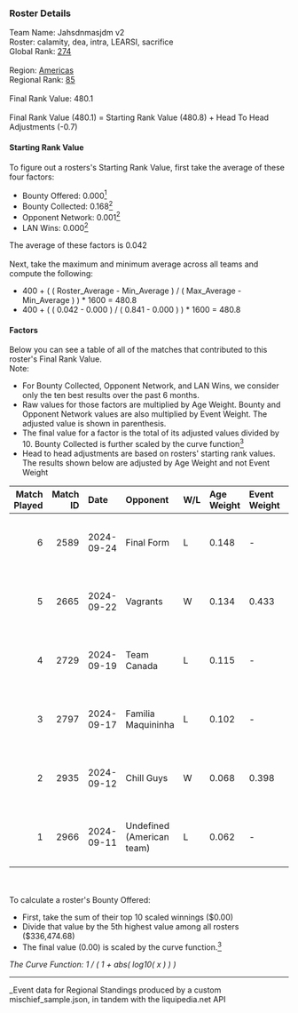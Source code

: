 ### Roster Details<br />
Team Name: Jahsdnmasjdm v2<br />
Roster: calamity, dea, intra, LEARSI, sacrifice<br />
Global Rank: [274](../../standings_global_2025_03_01.md)<br />
<br />
Region: [Americas]( ../../standings_americas_2025_03_01.md)<br />
Regional Rank: [85]( ../../standings_americas_2025_03_01.md)<br />
<br />
Final Rank Value:  480.1<br />
<br />
Final Rank Value (480.1) = Starting Rank Value (480.8) + Head To Head Adjustments (-0.7)<br />

#### Starting Rank Value<br />
To figure out a rosters's Starting Rank Value, first take the average of these four factors:<br />
- Bounty Offered: 0.000[<sup>1</sup>](#table2)
- Bounty Collected: 0.168[<sup>2</sup>](#table1)
- Opponent Network: 0.001[<sup>2</sup>](#table1)
- LAN Wins: 0.000[<sup>2</sup>](#table1)

The average of these factors is 0.042<br />
<br />
Next, take the maximum and minimum average across all teams and compute the following:<br />
- 400 + ( ( Roster_Average - Min_Average ) / ( Max_Average - Min_Average ) ) * 1600 = 480.8
- 400 + ( ( 0.042 - 0.000 ) / ( 0.841 - 0.000 ) ) * 1600 = 480.8


#### Factors<br />
Below you can see a table of all of the matches that contributed to this roster's Final Rank Value.<br />
Note:<br />

- For Bounty Collected, Opponent Network, and LAN Wins, we consider only the ten best results over the past 6 months.
- Raw values for those factors are multiplied by Age Weight. Bounty and Opponent Network values are also multiplied by Event Weight. The adjusted value is shown in parenthesis.
- The final value for a factor is the total of its adjusted values divided by 10. Bounty Collected is further scaled by the curve function[<sup>3</sup>](#curveFunction)
- Head to head adjustments are based on rosters' starting rank values. The results shown below are adjusted by Age Weight and not Event Weight
<span id="table1"></span><br />


| Match Played | Match ID | Date       | Opponent                  | W/L | Age Weight | Event Weight | Bounty Collected | Opponent Network | LAN Wins  | H2H Adj. | Roster                                  |
| -: | -: | :- | :- | :- | :- | :- | :- | :- | :- | -: | :- |
|            6 |     2589 | 2024-09-24 | Final Form                | L   | 0.148      | -            | -                | -                | -         |    -2.22 | cypress, intra, LEARSI, raw1, sacrifice |
|            5 |     2665 | 2024-09-22 | Vagrants                  | W   | 0.134      | 0.433        | 0.001 (0.000)    | 0.174 (0.010)    | 0 (0.000) |     3.07 | calamity, dea, intra, LEARSI, sacrifice |
|            4 |     2729 | 2024-09-19 | Team Canada               | L   | 0.115      | -            | -                | -                | -         |    -1.53 | cypress, intra, LEARSI, raw1, sacrifice |
|            3 |     2797 | 2024-09-17 | Familia Maquininha        | L   | 0.102      | -            | -                | -                | -         |    -0.86 | cypress, intra, LEARSI, raw1, sacrifice |
|            2 |     2935 | 2024-09-12 | Chill Guys                | W   | 0.068      | 0.398        | 0.002 (0.000)    | 0.173 (0.005)    | 0 (0.000) |     1.52 | cypress, intra, LEARSI, raw1, sacrifice |
|            1 |     2966 | 2024-09-11 | Undefined (American team) | L   | 0.062      | -            | -                | -                | -         |    -0.64 | calamity, cypress, intra, LEARSI, raw1  |

<br />
<span id="table2"></span><br />
To calculate a roster's Bounty Offered:<br />

- First, take the sum of their top 10 scaled winnings ($0.00)
- Divide that value by the 5th highest value among all rosters ($336,474.68)
- The final value (0.00) is scaled by the curve function.[<sup>3</sup>](#curveFunction)

<span id="curveFunction"></span>_The Curve Function: 1 / ( 1 + abs( log10( x ) ) )_<br />

---
_Event data for Regional Standings produced by a custom mischief_sample.json, in tandem with the liquipedia.net API<br />
